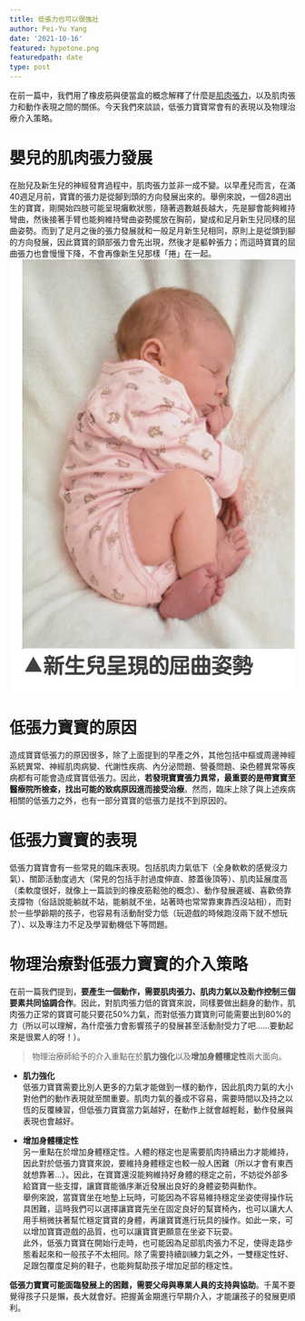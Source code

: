 ```yaml
---
title: 低張力也可以很強壯
author: Pei-Yu Yang
date: '2021-10-16'
featured: hypotone.png
featuredpath: date
type: post
---
```

在前一篇中，我們用了橡皮筋與便當盒的概念解釋了什麼是[肌肉張力](https://ptpeiyuyang.netlify.app/blog/2021-10-01-muscle-tone/)，以及肌肉張力和動作表現之間的關係。今天我們來談談，低張力寶寶常會有的表現以及物理治療介入策略。  
  
# 嬰兒的肌肉張力發展  
在胎兒及新生兒的神經發育過程中，肌肉張力並非一成不變。以早產兒而言，在滿40週足月前，寶寶的張力是從腳到頭的方向發展出來的。舉例來說，一個28週出生的寶寶，剛開始四肢可能呈現癱軟狀態，隨著週數越長越大，先是腳會能夠維持彎曲，然後接著手臂也能夠維持彎曲姿勢擺放在胸前，變成和足月新生兒同樣的屈曲姿勢。而到了足月之後的張力發展就和一般足月新生兒相同，原則上是從頭到腳的方向發展，因此寶寶的頸部張力會先出現，然後才是軀幹張力；而這時寶寶的屈曲張力也會慢慢下降，不會再像新生兒那樣「捲」在一起。  
![flexion posture](flexion.jpg)  
  
    

# 低張力寶寶的原因  
造成寶寶低張力的原因很多，除了上面提到的早產之外，其他包括中樞或周邊神經系統異常、神經肌肉病變、代謝性疾病、內分泌問題、營養問題、染色體異常等疾病都有可能會造成寶寶低張力。因此，**若發現寶寶張力異常，最重要的是帶寶寶至醫療院所檢查，找出可能的致病原因進而接受治療**。然而，臨床上除了與上述疾病相關的低張力之外，也有一部分寶寶的低張力是找不到原因的。  
    
    
# 低張力寶寶的表現  
低張力寶寶會有一些常見的臨床表現。包括肌肉力氣低下（全身軟軟的感覺沒力氣）、關節活動度過大（常見的包括手肘過度伸直、膝蓋後頂等）、肌肉延展度高（柔軟度很好，就像上一篇談到的橡皮筋鬆弛的概念）、動作發展遲緩、喜歡倚靠支撐物（俗話說能躺就不站，能躺就不坐，站著時也常常靠東靠西沒站相），而對於一些學齡期的孩子，也容易有活動耐受力低（玩遊戲的時候跑沒兩下就不想玩了）、以及專注力不足及學習動機低下等問題。  
  
# 物理治療對低張力寶寶的介入策略  
在前一篇我們提到，**要產生一個動作，需要肌肉張力、肌肉力氣以及動作控制三個要素共同協調合作**。因此，對肌肉張力低的寶寶來說，同樣要做出翻身的動作，肌肉張力正常的寶寶可能只要花50%力氣，而對低張力寶寶則可能需要出到80%的力（所以可以理解，為什麼張力會影響孩子的發展甚至活動耐受力了吧……要動起來是很累人的呀！）。    
  
  > 物理治療師給予的介入重點在於**肌力強化**以及**增加身體穩定性**兩大面向。  

+ **肌力強化**    
低張力寶寶需要比別人更多的力氣才能做到一樣的動作，因此肌肉力氣的大小對他們的動作表現就至關重要。肌肉力氣的養成不容易，需要時間以及持之以恆的反覆練習，但低張力寶寶當力氣越好，在動作上就會越輕鬆，動作發展與表現也會越好。  
  
+ **增加身體穩定性**  
另一重點在於增加身體穩定性。人體的穩定也是需要肌肉持續出力才能維持，因此對於低張力寶寶來說，要維持身體穩定也較一般人困難（所以才會有東西就想靠著…）。因此，在寶寶還沒能夠維持好身體的穩定之前，不妨從外部多給寶寶一些支撐，讓寶寶能循序漸近發展出良好的身體姿勢與動作。  
舉例來說，當寶寶坐在地墊上玩時，可能因為不容易維持穩定坐姿使得操作玩具困難，這時我們可以選擇讓寶寶先坐在固定良好的幫寶椅內，也可以讓大人用手稍微扶著幫忙穩定寶寶的身體，再讓寶寶進行玩具的操作。如此一來，可以增加寶寶遊戲的品質，也可以讓寶寶更願意在坐姿下玩耍。  
此外，低張力寶寶在開始行走時，也可能因為足部肌肉張力不足，使得走路步態看起來和一般孩子不太相同。除了需要持續訓練力氣之外，一雙穩定性好、足跟包覆度足夠的鞋子，也能夠幫助孩子增加足部的穩定性。  
  
**低張力寶寶可能面臨發展上的困難，需要父母與專業人員的支持與協助**。千萬不要覺得孩子只是懶，長大就會好。把握黃金期進行早期介入，才能讓孩子的發展更順利。

